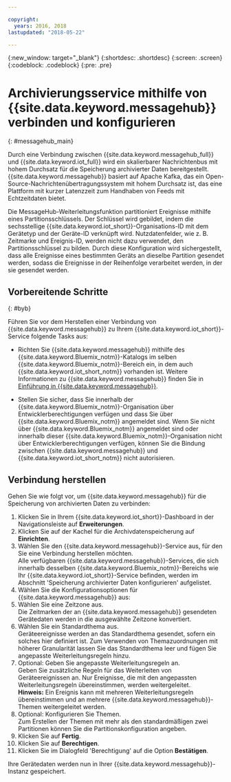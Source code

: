 ```yaml
---

copyright:
  years: 2016, 2018
lastupdated: "2018-05-22"

---
```


{:new_window: target="\_blank"}
{:shortdesc: .shortdesc}
{:screen: .screen}
{:codeblock: .codeblock}
{:pre: .pre}

# Archivierungsservice mithilfe von {{site.data.keyword.messagehub}} verbinden und konfigurieren  
{: #messagehub_main}

Durch eine Verbindung zwischen {{site.data.keyword.messagehub_full}} und {{site.data.keyword.iot_full}} wird ein skalierbarer Nachrichtenbus mit hohem Durchsatz für die Speicherung archivierter Daten bereitgestellt. {{site.data.keyword.messagehub}} basiert auf Apache Kafka, das ein Open-Source-Nachrichtenübertragungssystem mit hohem Durchsatz ist, das eine Plattform mit kurzer Latenzzeit zum Handhaben von Feeds mit Echtzeitdaten bietet.

Die MessageHub-Weiterleitungsfunktion partitioniert Ereignisse mithilfe eines Partitionsschlüssels. Der Schlüssel wird gebildet, indem die sechsstellige {{site.data.keyword.iot_short}}-Organisations-ID mit dem Gerätetyp und der Geräte-ID verknüpft wird. Nutzdatenfelder, wie z. B. Zeitmarke und Ereignis-ID, werden nicht dazu verwendet, den Partitionsschlüssel zu bilden. Durch diese Konfiguration wird sichergestellt, dass alle Ereignisse eines bestimmten Geräts an dieselbe Partition gesendet werden, sodass die Ereignisse in der Reihenfolge verarbeitet werden, in der sie gesendet werden. 

## Vorbereitende Schritte  
{: #byb}

Führen Sie vor dem Herstellen einer Verbindung von {{site.data.keyword.messagehub}} zu Ihrem {{site.data.keyword.iot_short}}-Service folgende Tasks aus:

- Richten Sie {{site.data.keyword.messagehub}} mithilfe des {{site.data.keyword.Bluemix_notm}}-Katalogs im selben {{site.data.keyword.Bluemix_notm}}-Bereich ein, in dem auch {{site.data.keyword.iot_short_notm}} vorhanden ist. Weitere Informationen zu {{site.data.keyword.messagehub}} finden Sie in [Einführung in {{site.data.keyword.messagehub}}](https://console.{DomainName}/docs/services/MessageHub/index.html).

- Stellen Sie sicher, dass Sie innerhalb der {{site.data.keyword.Bluemix_notm}}-Organisation über Entwicklerberechtigungen verfügen und dass Sie über {{site.data.keyword.Bluemix_notm}} angemeldet sind. Wenn Sie nicht über {{site.data.keyword.Bluemix_notm}} angemeldet sind oder innerhalb dieser {{site.data.keyword.Bluemix_notm}}-Organisation nicht über Entwicklerberechtigungen verfügen, können Sie die Bindung zwischen {{site.data.keyword.messagehub}} und {{site.data.keyword.iot_short_notm}} nicht autorisieren.


## Verbindung herstellen

Gehen Sie wie folgt vor, um {{site.data.keyword.messagehub}} für die Speicherung von archivierten Daten zu verbinden:

1. Klicken Sie in Ihrem {{site.data.keyword.iot_short}}-Dashboard in der Navigationsleiste auf **Erweiterungen**.
2. Klicken Sie auf der Kachel für die Archivdatenspeicherung auf **Einrichten**.
4. Wählen Sie den {{site.data.keyword.messagehub}}-Service aus, für den Sie eine Verbindung herstellen möchten.  
Alle verfügbaren {{site.data.keyword.messagehub}}-Services, die sich innerhalb desselben {{site.data.keyword.Bluemix_notm}}-Bereichs wie Ihr {{site.data.keyword.iot_short}}-Service befinden, werden im Abschnitt 'Speicherung archivierter Daten konfigurieren' aufgelistet.
5. Wählen Sie die Konfigurationsoptionen für {{site.data.keyword.messagehub}} aus:
 1. Wählen Sie eine Zeitzone aus.  
 Die Zeitmarken der an {{site.data.keyword.messagehub}} gesendeten Gerätedaten werden in die ausgewählte Zeitzone konvertiert.
 2. Wählen Sie ein Standardthema aus.  
 Geräteereignisse werden an das Standardthema gesendet, sofern ein solches hier definiert ist. Zum Verwenden von Themazuordnungen mit höherer Granularität lassen Sie das Standardthema leer und fügen Sie angepasste Weiterleitungsregeln hinzu.
 3. Optional: Geben Sie angepasste Weiterleitungsregeln an.  
 Geben Sie zusätzliche Regeln für das Weiterleiten von Geräteereignissen an. Nur Ereignisse, die mit den angepassten Weiterleitungsregeln übereinstimmen, werden weitergeleitet.  
 **Hinweis:** Ein Ereignis kann mit mehreren Weiterleitungsregeln übereinstimmen und an mehrere {{site.data.keyword.messagehub}}-Themen weitergeleitet werden.
 4. Optional: Konfigurieren Sie Themen.  
 Zum Erstellen der Themen mit mehr als den standardmäßigen zwei Partitionen können Sie die Partitionskonfiguration angeben.
 5. Klicken Sie auf **Fertig**.
5. Klicken Sie auf **Berechtigen**.
6. Klicken Sie im Dialogfeld 'Berechtigung' auf die Option **Bestätigen**.

Ihre Gerätedaten werden nun in Ihrer {{site.data.keyword.messagehub}}-Instanz gespeichert.
